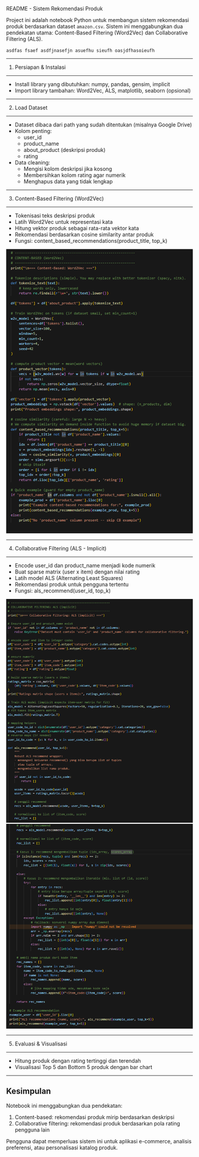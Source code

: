 README - Sistem Rekomendasi Produk

Project ini adalah notebook Python untuk membangun sistem rekomendasi produk
berdasarkan dataset `amazon.csv`. Sistem ini menggabungkan dua pendekatan utama:
Content-Based Filtering (Word2Vec) dan Collaborative Filtering (ALS).
```BASE
asdfas fsaef asdfjnasefjn asuefhu sieufh oasjdfhasoieufh
```

------------------------------------------------------------
1. Persiapan & Instalasi
------------------------------------------------------------
- Install library yang dibutuhkan: numpy, pandas, gensim, implicit
- Import library tambahan: Word2Vec, ALS, matplotlib, seaborn (opsional)

------------------------------------------------------------
2. Load Dataset
------------------------------------------------------------
- Dataset dibaca dari path yang sudah ditentukan (misalnya Google Drive)
- Kolom penting: 
  * user_id
  * product_name
  * about_product (deskripsi produk)
  * rating
- Data cleaning:
  * Mengisi kolom deskripsi jika kosong
  * Membersihkan kolom rating agar numerik
  * Menghapus data yang tidak lengkap

------------------------------------------------------------
3. Content-Based Filtering (Word2Vec)
------------------------------------------------------------
- Tokenisasi teks deskripsi produk
- Latih Word2Vec untuk representasi kata
- Hitung vektor produk sebagai rata-rata vektor kata
- Rekomendasi berdasarkan cosine similarity antar produk
- Fungsi: content_based_recommendations(product_title, top_k)

![content based filtering](assets/cbf.png)

------------------------------------------------------------
4. Collaborative Filtering (ALS - Implicit)
------------------------------------------------------------
- Encode user_id dan product_name menjadi kode numerik
- Buat sparse matrix (user x item) dengan nilai rating
- Latih model ALS (Alternating Least Squares)
- Rekomendasi produk untuk pengguna tertentu
- Fungsi: als_recommend(user_id, top_k)

![colaborative filtering 1](assets/als.png)
![colaborative filtering 2](assets/als2.png)

------------------------------------------------------------
5. Evaluasi & Visualisasi
------------------------------------------------------------
- Hitung produk dengan rating tertinggi dan terendah
- Visualisasi Top 5 dan Bottom 5 produk dengan bar chart

------------------------------------------------------------
Kesimpulan
------------------------------------------------------------
Notebook ini menggabungkan dua pendekatan:
1. Content-based: rekomendasi produk mirip berdasarkan deskripsi
2. Collaborative filtering: rekomendasi produk berdasarkan pola rating pengguna lain

Pengguna dapat memperluas sistem ini untuk aplikasi e-commerce, analisis preferensi, atau personalisasi katalog produk.

